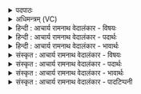 <details><summary>पदपाठः</summary>

उ꣣भे꣡इति꣢। यत्। इ꣣न्द्र। रो꣡द꣢꣯सी꣣इ꣡ति꣢। आ꣣पप्रा꣡थ꣢। आ꣣। पप्रा꣡थ꣢। उ꣣षाः꣢। इ꣣व। महा꣡न्त꣢म्। त्वा꣣। मही꣡ना꣢म्। स꣣म्रा꣡ज꣢म्। स꣣म्। रा꣡ज꣢꣯म्। च꣣र्षणीना꣢म्। दे꣣वी꣢। ज꣡नि꣢꣯त्री। अ꣣जीजनत्। भद्रा꣢। ज꣡नि꣢꣯त्री। अ꣣जीजनत्। ३७९।
</details>

<details><summary>अधिमन्त्रम् (VC)</summary>

- इन्द्रः
- मेधातिथिः काण्वः
- महापङ्क्तिः
- पञ्चमः
- ऐन्द्रं काण्डम्
</details>

<details><summary>हिन्दी : आचार्य रामनाथ वेदालंकार - विषयः</summary>

अगले मन्त्र में इन्द्र नाम से परमात्मा और राजा की महिमा का वर्णन है।
</details>

<details><summary>हिन्दी : आचार्य रामनाथ वेदालंकार - पदार्थः</summary>

पदार्थान्वयभाषाः -  प्रथम—परमात्मा के पक्ष में। हे (इन्द्र) जगत्पति परमात्मन् ! (यत्) जो आप (उषाः इव) प्रभात में खिलनेवाली उषा के समान (उभे रोदसी) द्युलोक-भूलोक दोनों को अथवा आत्मा और शरीर दोनों को (आपप्राथ) प्रकाश से पूर्ण कर रहे हो अथवा यश से प्रसिद्ध कर रहे हो, उन (महीनां महान्तम्) महत्त्वशालियों में भी महत्त्वशाली, (चर्षणीनां सम्राजम्) मनुष्यों के सम्राट् (त्वा) आपको (देवी जनित्री) प्रकाशक दिव्य ऋतम्भरा प्रज्ञा (अजीजनत्)योगी के हृदय में प्रकाशित करती है, (भद्रा जनित्री) आविर्भाव करनेवाली श्रेष्ठ विवेकख्याति (अजीजनत्) योगसाधक के हृदय में आविर्भूत करती है ॥ जनन से यहाँ प्रकाशन और आविर्भाव अभिप्रेत हैं, उत्पत्ति नहीं, क्योंकि परमेश्वर अनादि है ॥ द्वितीय—राजा के पक्ष में। हे (इन्द्र) राजन् ! (यत्) जो आप (उषाः इव) उषा के समान (उभे रोदसी आपप्राथ) भूमि-आकाश दोनों को अपने यश से पूर्ण किये हुए हो, अथवा राष्ट्रवासी स्त्रियों-पुरुषों दोनों को विद्या के प्रकाश से पूर्ण कर रहे हो, उन (महीनां महान्तम्) महत्त्वशालियों में भी महत्त्वशाली, और (चर्षणीनाम् सम्राजम्) प्रजाओं के सम्राट् (त्वा) आपको (देवी जनित्री) दिव्य गुणोंवाली माता ने (अजीजनत्) पैदा किया है, (भद्रा जनित्री) श्रेष्ठ माता ने (अजीजनत्) पैदा किया है, इसी कारण आप इतने गुणी और भद्र हो ॥१०॥ इस मन्त्र में उपमा और श्लेष अलङ्कार हैं। पुनरुक्ति जननी और जन्य के गौरवाधिक्य को सूचित कर रही है। ‘महा, मही’ में छेकानुप्रास और ‘जनित्र्यजीजनत्’ की आवृत्ति में लाटानुप्रास है ॥१०॥
</details>

<details><summary>हिन्दी : आचार्य रामनाथ वेदालंकार - भावार्थः</summary>

भावार्थभाषाः -  उषा जैसे भूमि-आकाश को प्रकाश से परिपूर्ण करती है, वैसे जगदीश्वर उन्हें स्वरचित अग्नि, सूर्य, विद्युत्, चन्द्र, नक्षत्र आदियों के प्रकाश से और राजा प्रजारञ्जन से पैदा की हुई अपनी धवल कीर्ति से परिपूर्ण करता है ॥१०॥
</details>

<details><summary>संस्कृत : आचार्य रामनाथ वेदालंकार - विषयः</summary>

अथेन्द्रनाम्ना परमात्मनो नृपतेश्च महिमानमाह।
</details>

<details><summary>संस्कृत : आचार्य रामनाथ वेदालंकार - पदार्थः</summary>

पदार्थान्वयभाषाः -  प्रथमः—परमात्मपरः। हे (इन्द्र) जगत्पते परमात्मन् ! (यत्) यः त्वम्। अत्र ‘सुपां सुलुक्०। अ० ७।१।३९’ इति सोर्लोपः। (उषाः इव) उषर्नाम्ना ख्याता प्रभातवेलेव (उभे रोदसी) द्वे अपि द्यावापृथिव्यौ, उभौ शरीरात्मानौ वा (आपप्राथ) प्रकाशेन पूरयसि, यशसा वा प्रख्यापयसि। प्रा पूरणे, प्रथ प्रख्याने इति वा धातोर्लडर्थे लिटि मध्यमैकवचने रूपम्। तम् (महीनां महान्तम्) महत्त्वशालिनामपि महत्त्वशालिनम्, (चर्षणीनाम् सम्राजम्) मनुष्याणाम् अधीश्वरम् (त्वा) त्वां जगदीश्वरम् (देवी जनित्री) प्रकाशयित्री दिव्या ऋतम्भरा प्रज्ञा (अजीजनत्) योगिनो हृदये प्रकाशयति, (भद्रा जनित्री) आविर्भावयित्री श्रेष्ठा विवेकख्यातिः (अजीजनत्) योगसाधकस्य हृदये आविर्भावयति ॥ जननमत्र प्रकाशनमाविर्भावश्च, न तूत्पादनम्, परमेश्वरस्यानादित्वात् ॥ अथ द्वीतीयः—राजपरः। हे (इन्द्र) राजन् ! (यत्) यः त्वम् (उषाः इव) उषर्वेलेव (उभे रोदसी आ पप्राथ) उभौ अपि भूम्याकाशौ स्वयशसा पूरयसि, यद्वा द्वावपि राष्ट्रवासिनौ स्त्रीपुरुषौ ज्ञानप्रकाशेन पूरयसि। द्यौष्पितः पृथिवी मातः। ऋ० ६।५१।५ इति श्रुतेः द्यौः इत्यनेन पुरुषाः, पृथिवी इत्यनेन च स्त्रियो गृह्यन्ते। तम् (महीनां महान्तम्) महत्त्ववतामपि महत्त्ववन्तम्, (चर्षणीनाम्) मानुषीणां प्रजानाम् (सम्राजम्) अधिराजम् च (त्वा) त्वाम् राजानं (देवी जनित्री) दिव्यगुणयुक्ता माता (अजीजनत्) जनितवती, (भद्रा जनित्री) श्रेष्ठा माता (अजीजनत्) जनितवती, अत एव त्वं तादृशो गुणवान् भद्रश्चासीति भावः ॥१०॥ अत्रोपमालङ्कारः श्लेषश्च। पुनरुक्तिर्जनयित्र्याः जन्यस्य च गौरवातिशयद्योतनार्था। ‘महा, मही’ इत्यत्र छेकानुप्रासः। ‘जनित्र्यजीजनत्’ इत्यस्यावृत्तौ लाटानुप्रासः ॥१०॥
</details>

<details><summary>संस्कृत : आचार्य रामनाथ वेदालंकार - भावार्थः</summary>

भावार्थभाषाः -  उषा यथा भूम्याकाशौ स्वप्रकाशेन पूरयति तथा जगदीश्वरस्तौ स्वरचितानामग्निसूर्यविद्युच्चन्द्रनक्षत्रादीनां प्रकाशेन, राजा च प्रजारञ्जनजनितया स्वकीयधवलकीर्त्या पूरयति ॥१०॥
</details>

<details><summary>संस्कृत : आचार्य रामनाथ वेदालंकार - पादटिप्पनी</summary>

टिप्पणी:   १. ऋ० १०।१३४।१ ऋषिः मान्धाता यौवनाश्वः। साम० १०९०।
</details>